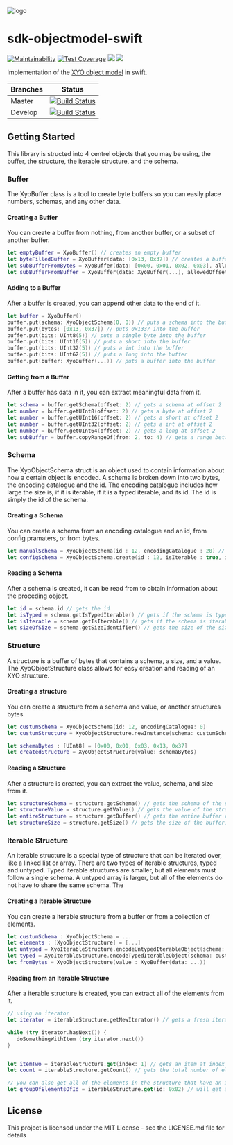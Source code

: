 [logo]: https://www.xy.company/img/home/logo_xy.png

![logo]

# sdk-objectmodel-swift

[![Maintainability](https://api.codeclimate.com/v1/badges/6b78896e372ff59eda66/maintainability)](https://codeclimate.com/repos/5c475d0a09eb2c0286007ee2/maintainability) [![Test Coverage](https://api.codeclimate.com/v1/badges/6b78896e372ff59eda66/test_coverage)](https://codeclimate.com/repos/5c475d0a09eb2c0286007ee2/test_coverage) [![](https://img.shields.io/gitter/room/XYOracleNetwork/Stardust.svg)](https://gitter.im/XYOracleNetwork/Dev) [![](https://img.shields.io/cocoapods/v/sdk-objectmodel-swift.svg?style=flat)](https://cocoapods.org/pods/sdk-objectmodel-swift)


Implementation of the [XYO object model](https://github.com/XYOracleNetwork/spec-coreobjectmodel-tex/blob/new-scheme/tex/scheme.pdf) in swift.  

| Branches        | Status           |
| ------------- |:-------------:|
| Master      | [![Build Status](https://travis-ci.org/XYOracleNetwork/sdk-objectmodel-swift.svg?branch=master)](https://travis-ci.org/XYOracleNetwork/sdk-objectmodel-swift) |
| Develop      | [![Build Status](https://travis-ci.org/XYOracleNetwork/sdk-objectmodel-kotlin.svg?branch=develop)](https://travis-ci.org/XYOracleNetwork/sdk-objectmodel-swift)      |

## Getting Started
This library is structed into 4 centrel objects that you may be using, the buffer, the structure, the iterable structure, and the schema. 

### Buffer

The XyoBuffer class is a tool to create byte buffers so you can easily place numbers, schemas, and any other data.

#### Creating a Buffer
You can create a buffer from nothing, from another buffer, or a subset of another buffer.
```swift
let emptyBuffer = XyoBuffer() // creates an empty buffer
let byteFilledBuffer = XyoBuffer(data: [0x13, 0x37]) // creates a buffer with 0x1337 inside of it
let subBufferFromBytes = XyoBuffer(data: [0x00, 0x01, 0x02, 0x03], allowedOffset: 1, lastOffset: 3) // creates a buffer with the value 0x0102
let subBufferFromBuffer = XyoBuffer(data: XyoBuffer(...), allowedOffset: 1, lastOffset: 3) // creates a buffer with from range 1 to 2

```

#### Adding to a Buffer
After a buffer is created, you can append other data to the end of it.
```swift
let buffer = XyoBuffer()
buffer.put(schema: XyoObjectSchema(0, 0)) // puts a schema into the buffer
buffer.put(bytes: [0x13, 0x37]) // puts 0x1337 into the buffer
buffer.put(bits: UInt8(5)) // puts a single byte into the buffer
buffer.put(bits: UInt16(5)) // puts a short into the buffer
buffer.put(bits: UInt32(5)) // puts a int into the buffer
buffer.put(bits: UInt62(5)) // puts a long into the buffer
buffer.put(buffer: XyoBuffer(...)) // puts a buffer into the buffer
```

#### Getting from a Buffer
After a buffer has data in it, you can extract meaningful data from it.
```swift
let schema = buffer.getSchema(offset: 2) // gets a schema at offset 2
let number = buffer.getUInt8(offset: 2) // gets a byte at offset 2
let number = buffer.getUInt16(offset: 2) // gets a short at offset 2
let number = buffer.getUInt32(offset: 2) // gets a int at offset 2
let number = buffer.getUInt64(offset: 2) // gets a long at offset 2
let subBuffer = buffer.copyRangeOf(from: 2, to: 4) // gets a range between 2 and 4
```


### Schema
The XyoObjectSchema struct is an object used to contain information about how a certain object is encoded. A schema is broken down into two bytes, the encoding catalogue and the id. The encoding catalogue includes how large the size is, if it is iterable, if it is a typed iterable, and its id. The id is simply the id of the schema.

#### Creating a Schema
You can create a schema from an encoding catalogue and an id, from config pramaters, or from bytes.

```swift
let manualSchema = XyoObjectSchema(id : 12, encodingCatalogue : 20) // creates a schema with id 12, and encodingCatalogue 20
let configSchema = XyoObjectSchema.create(id : 12, isIterable : true, isTypedIterable: false, sizeIdentifier : XyoObjectSizes.TWO) // create an iteratble untyped schema with id 12, and a two byte size.
```

#### Reading a Schema
After a schema is created, it can be read from to obtain information about the proceding object.
```swift
let id = schema.id // gets the id
let isTyped = schema.getIsTypedIterable() // gets if the schema is typed
let isIterable = schema.getIsIterable() // gets if the schema is iterable
let sizeOfSize = schema.getSizeIdentifier() // gets the size of the size
```

### Structure
A structure is a buffer of bytes that contains a schema, a size, and a value. The XyoObjectStructure class allows for easy creation and reading of an XYO structure.

#### Creating a structure
You can create a structure from a schema and value, or another structures bytes.
```swift
let custumSchema = XyoObjectSchema(id: 12, encodingCatalogue: 0)
let custumStructure = XyoObjectStructure.newInstance(schema: custumSchema, bytes: [0x13, 0x37]) // creates a schema with the value 0x1337

let schemaBytes : [UInt8] = [0x00, 0x01, 0x03, 0x13, 0x37]
let createdStructure = XyoObjectStructure(value: schemaBytes)
```

#### Reading a Structure
After a structure is created, you can extract the value, schema, and size from it.
```swift
let structureSchema = structure.getSchema() // gets the schema of the structure
let structureValue = structure.getValue() // gets the value of the structure
let entireStructure = structure.getBuffer() // gets the entire buffer value of the structure
let structureSize = structure.getSize() // gets the size of the buffer, not including the schema
```

### Iterable Structure
An iterable structure is a special type of structure that can be iterated over, like a linked list or array. There are two types of iterable structures, typed and untyped. Typed iterable structures are smaller, but all elements must follow a single schema. A untyped array is larger, but all of the elements do not have to share the same schema. The 

#### Creating a Iterable Structure
You can create a iterable structure from a buffer or from a collection of elements.
```swift
let custumSchema : XyoObjectSchema = ...
let elements : [XyoObjectStructure] = [...]
let untyped = XyoIterableStructure.encodeUntypedIterableObject(schema: custumSchema, values: elements) // creates an untyped array of the elements
let typed = XyoIterableStructure.encodeTypedIterableObject(schema: custumSchema, values: elements) // creates an typed array of the elements
let fromBytes = XyoObjectStructure(value : XyoBuffer(data: ...))
```

#### Reading from an Iterable Structure
After a iterable structure is created, you can extract all of the elements from it.

```swift
// using an iterator
let iterator = iterableStructure.getNewIterator() // gets a fresh iterator

while (try iterator.hasNext()) {
   doSomethingWithItem (try iterator.next())
}


let itemTwo = iterableStructure.get(index: 1) // gets an item at index 1
let count = iterableStructure.getCount() // gets the total number of elements (size)

// you can also get all of the elements in the structure that have an id
let groupOfElementsOfId = iterableStructure.get(id: 0x02) // will get all the elements in the set with id: 0x02
```


## License
This project is licensed under the MIT License - see the LICENSE.md file for details
